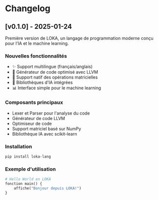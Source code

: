 # Changelog

## [v0.1.0] - 2025-01-24

Première version de LOKA, un langage de programmation moderne conçu pour l'IA et le machine learning.

### Nouvelles fonctionnalités

- ✨ Support multilingue (français/anglais)
- 🚀 Générateur de code optimisé avec LLVM
- 🧮 Support natif des opérations matricielles
- 🤖 Bibliothèques d'IA intégrées
- 📊 Interface simple pour le machine learning

### Composants principaux

- Lexer et Parser pour l'analyse du code
- Générateur de code LLVM
- Optimiseur de code
- Support matriciel basé sur NumPy
- Bibliothèque IA avec scikit-learn

### Installation

```bash
pip install loka-lang
```

### Exemple d'utilisation

```python
# Hello World en LOKA
fonction main() {
    affiche("Bonjour depuis LOKA!")
}
```
